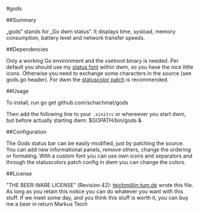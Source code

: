 #gods

##Summary

„gods“ stands for „Go dwm status“. It displays time, sysload, memory
consumption, battery level and network transfer speeds.

##Dependencies

Only a working Go environment and the xsetroot binary is needed. Per default you
should use my [status font](https://github.com/schachmat/status-18) within dwm,
so you have the nice little icons. Otherwise you need to exchange some
characters in the source (see gods.go header). For dwm the [statuscolor
patch](http://dwm.suckless.org/patches/statuscolors) is recommended.

##Usage

To install, run
	go get github.com/schachmat/gods

Then add the following line to your `.xinitrc` or whereever you start dwm, but
before actually starting dwm:
	$GOPATH/bin/gods &

##Configuration

The Gods status bar can be easily modified, just by patching the source. You can
add new informational panels, remove others, change the ordering or formating.
With a custom font you can use own icons and separators and through the
statuscolors patch config in dwm you can change the colors.

##License

"THE BEER-WARE LICENSE" (Revision 42):
<teichm@in.tum.de> wrote this file. As long as you retain this notice you
can do whatever you want with this stuff. If we meet some day, and you think
this stuff is worth it, you can buy me a beer in return Markus Teich
